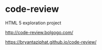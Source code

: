 # code-review
HTML 5 exploration project

http://code-review.bolgogo.com/

https://bryantaziphat.github.io/code-review/
